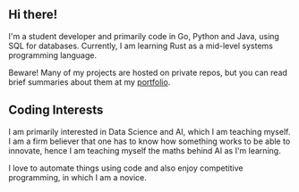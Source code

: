 ## Hi there!

I'm a student developer and primarily code in Go, Python and Java, using SQL for databases. Currently, I am learning Rust as a mid-level systems programming language.

Beware! Many of my projects are hosted on private repos, but you can read brief summaries about them at my [portfolio](https://rhobro.github.io/projects).

## Coding Interests
I am primarily interested in Data Science and AI, which I am teaching myself. I am a firm believer that one has to know how something works to be able to innovate, hence I am teaching myself the maths behind AI as I'm learning.

I love to automate things using code and also enjoy competitive programming, in which I am a novice.
